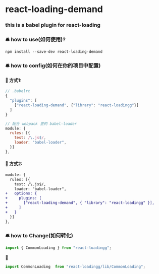 # react-loading-demand
### this is a babel plugin for react-loading

### 🛎 how to use(如何使用)?

```js
npm install --save-dev react-loading-demand
```



### 🛎 how to config(如何在你的项目中配置)

#### 📕 方式1:
```js
// .babelrc
{
  "plugins": [
    ["react-loading-demand", {"library": "react-loadingg"}]
  ]
}

// 配合 webpack 里的 babel-loader
module: {
  rules: [{
    test: /\.js$/,
    loader: "babel-loader",
  }]
},
```

#### 📕 方式2:

```diff
module: {
  rules: [{
    test: /\.js$/,
    loader: "babel-loader",
+   options: {
+     plugins: [
+       ["react-loading-demand", { "library": "react-loadingg" }],
+     ]
+   }
  }]
},
```

### 🛎 how to Change(如何转化)
```js
import { CommonLoading } from "react-loadingg";
``` 
  🔨
```js
import CommonLoading  from "react-loadingg/lib/CommonLoading";
```

